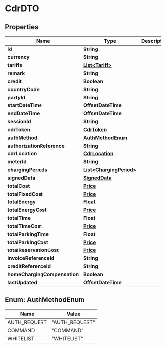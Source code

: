 

# CdrDTO


## Properties

| Name | Type | Description | Notes |
|------------ | ------------- | ------------- | -------------|
|**id** | **String** |  |  |
|**currency** | **String** |  |  [optional] |
|**tariffs** | [**List&lt;Tariff&gt;**](Tariff.md) |  |  [optional] |
|**remark** | **String** |  |  [optional] |
|**credit** | **Boolean** |  |  [optional] |
|**countryCode** | **String** |  |  [optional] |
|**partyId** | **String** |  |  [optional] |
|**startDateTime** | **OffsetDateTime** |  |  |
|**endDateTime** | **OffsetDateTime** |  |  |
|**sessionId** | **String** |  |  [optional] |
|**cdrToken** | [**CdrToken**](CdrToken.md) |  |  |
|**authMethod** | [**AuthMethodEnum**](#AuthMethodEnum) |  |  |
|**authorizationReference** | **String** |  |  [optional] |
|**cdrLocation** | [**CdrLocation**](CdrLocation.md) |  |  |
|**meterId** | **String** |  |  [optional] |
|**chargingPeriods** | [**List&lt;ChargingPeriod&gt;**](ChargingPeriod.md) |  |  |
|**signedData** | [**SignedData**](SignedData.md) |  |  [optional] |
|**totalCost** | [**Price**](Price.md) |  |  |
|**totalFixedCost** | [**Price**](Price.md) |  |  [optional] |
|**totalEnergy** | **Float** |  |  |
|**totalEnergyCost** | [**Price**](Price.md) |  |  [optional] |
|**totalTime** | **Float** |  |  |
|**totalTimeCost** | [**Price**](Price.md) |  |  [optional] |
|**totalParkingTime** | **Float** |  |  [optional] |
|**totalParkingCost** | [**Price**](Price.md) |  |  [optional] |
|**totalReservationCost** | [**Price**](Price.md) |  |  [optional] |
|**invoiceReferenceId** | **String** |  |  [optional] |
|**creditReferenceId** | **String** |  |  [optional] |
|**homeChargingCompensation** | **Boolean** |  |  [optional] |
|**lastUpdated** | **OffsetDateTime** |  |  |



## Enum: AuthMethodEnum

| Name | Value |
|---- | -----|
| AUTH_REQUEST | &quot;AUTH_REQUEST&quot; |
| COMMAND | &quot;COMMAND&quot; |
| WHITELIST | &quot;WHITELIST&quot; |



